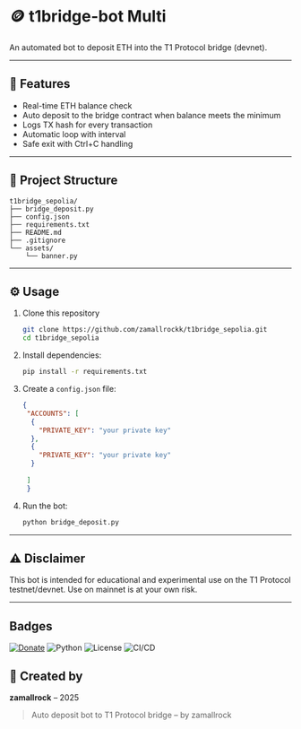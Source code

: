 # 🪙 t1bridge-bot Multi 

An automated bot to deposit ETH into the T1 Protocol bridge (devnet).

---

## 🚀 Features
- Real-time ETH balance check
- Auto deposit to the bridge contract when balance meets the minimum
- Logs TX hash for every transaction
- Automatic loop with interval
- Safe exit with Ctrl+C handling

---

## 📁 Project Structure
```
t1bridge_sepolia/
├── bridge_deposit.py        
├── config.json              
├── requirements.txt        
├── README.md                
├── .gitignore               
└── assets/
    └── banner.py            
```

---

## ⚙️ Usage
1. Clone this repository
   ```bash
   git clone https://github.com/zamallrockk/t1bridge_sepolia.git
   cd t1bridge_sepolia
2. Install dependencies:
   ```bash
   pip install -r requirements.txt
   ```
3. Create a `config.json` file:
   ```json
   {
    "ACCOUNTS": [
     {
       "PRIVATE_KEY": "your private key"
     },
     {
       "PRIVATE_KEY": "your private key"
     }
    
    ] 
    }

   ```
4. Run the bot:
   ```bash
   python bridge_deposit.py
   ```

---

## ⚠️ Disclaimer
This bot is intended for educational and experimental use on the T1 Protocol testnet/devnet. Use on mainnet is at your own risk.

---
## Badges

[![Donate](https://img.shields.io/badge/Buy_Me_a_Coffee-ko--fi-FF5E5B?logo=ko-fi&logoColor=white&style=flat-square)](https://ko-fi.com/zamallrock)
![Python](https://img.shields.io/badge/Python-3.10+-blue)
![License](https://img.shields.io/badge/license-MIT-green)
![CI/CD](https://github.com/zamallrockk/soneiumswap-bot/actions/workflows/python-ci.yml/badge.svg)

## 🧠 Created by
**zamallrock** – 2025

> Auto deposit bot to T1 Protocol bridge – by zamallrock

